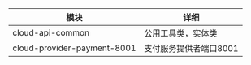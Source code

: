 | 模块 | 详细 |
| ---- | ----|
| cloud-api-common| 公用工具类，实体类|
| cloud-provider-payment-8001| 支付服务提供者端口8001|